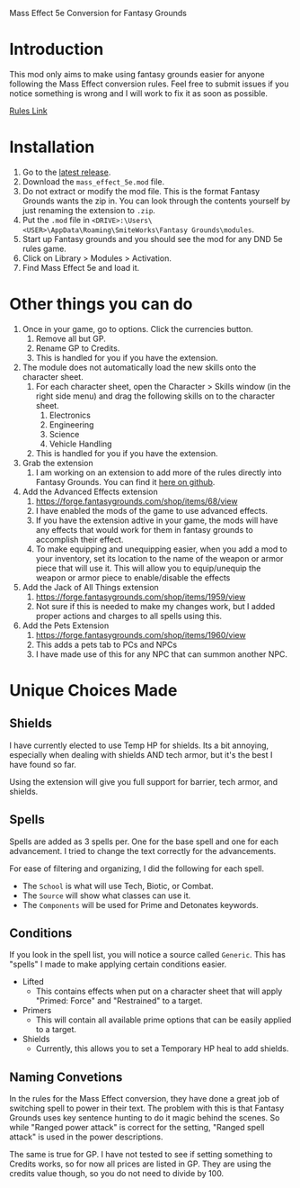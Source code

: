 Mass Effect 5e Conversion for Fantasy Grounds

# Introduction

This mod only aims to make using fantasy grounds easier for anyone following the Mass Effect conversion rules.  Feel free to submit issues if you notice something is wrong and I will work to fix it as soon as possible.

[Rules Link](https://n7.world)

# Installation

1. Go to the [latest release](https://github.com/stygiansabyss/mass-effect-5e-fantasy-grounds-mod/releases/latest).
2. Download the `mass_effect_5e.mod` file.
3. Do not extract or modify the mod file.  This is the format Fantasy Grounds wants the zip in.  You can look through the contents yourself by just renaming the extension to `.zip`.
4. Put the `.mod` file in `<DRIVE>:\Users\<USER>\AppData\Roaming\SmiteWorks\Fantasy Grounds\modules`.
5. Start up Fantasy grounds and you should see the mod for any DND 5e rules game.
6. Click on Library > Modules > Activation.
7. Find Mass Effect 5e and load it.

# Other things you can do

1. Once in your game, go to options.  Click the currencies button.
    1. Remove all but GP.
    2. Rename GP to Credits.
    3. This is handled for you if you have the extension.
2. The module does not automatically load the new skills onto the character sheet.
	1. For each character sheet, open the Character > Skills window (in the right side menu) and drag the following skills on to the character sheet.
		1. Electronics
		2. Engineering
		3. Science
		4. Vehicle Handling
	2. This is handled for you if you have the extension.
3. Grab the extension
	1. I am working on an extension to add more of the rules directly into Fantasy Grounds.  You can find it [here on github](https://github.com/stygiansabyss/mass-effect-5e-fantasy-grounds-ext).
4. Add the Advanced Effects extension
	1. https://forge.fantasygrounds.com/shop/items/68/view
	2. I have enabled the mods of the game to use advanced effects.
	3. If you have the extension adtive in your game, the mods will have any effects that would work for them in fantasy grounds to accomplish their effect.
	4. To make equipping and unequipping easier, when you add a mod to your inventory, set its location to the name of the weapon or armor piece that will use it.  This will allow you to equip/unequip the weapon or armor piece to enable/disable the effects
5. Add the Jack of All Things extension
	1. https://forge.fantasygrounds.com/shop/items/1959/view
	2. Not sure if this is needed to make my changes work, but I added proper actions and charges to all spells using this.
6. Add the Pets Extension
	1. https://forge.fantasygrounds.com/shop/items/1960/view
	2. This adds a pets tab to PCs and NPCs
	3. I have made use of this for any NPC that can summon another NPC.

# Unique Choices Made

## Shields

I have currently elected to use Temp HP for shields.  Its a bit annoying, especially when dealing with shields AND tech armor, but it's the best I have found so far.

Using the extension will give you full support for barrier, tech armor, and shields.

## Spells

Spells are added as 3 spells per.  One for the base spell and one for each advancement.  I tried to change the text correctly for the advancements.

For ease of filtering and organizing, I did the following for each spell.

- The `School` is what will use Tech, Biotic, or Combat.
- The `Source` will show what classes can use it.
- The `Components` will be used for Prime and Detonates keywords.

## Conditions

If you look in the spell list, you will notice a source called `Generic`.  This has "spells" I made to make applying certain conditions easier.

- Lifted
	- This contains effects when put on a character sheet that will apply "Primed: Force" and "Restrained" to a target.
- Primers
	- This will contain all available prime options that can be easily applied to a target.
- Shields
	- Currently, this allows you to set a Temporary HP heal to add shields.

## Naming Convetions

In the rules for the Mass Effect conversion, they have done a great job of switching spell to power in their text.  The problem with this is that Fantasy Grounds uses key sentence hunting to do it magic behind the scenes.  So while "Ranged power attack" is correct for the setting, "Ranged spell attack" is used in the power descriptions.

The same is true for GP.  I have not tested to see if setting something to Credits works, so for now all prices are listed in GP.  They are using the credits value though, so you do not need to divide by 100.